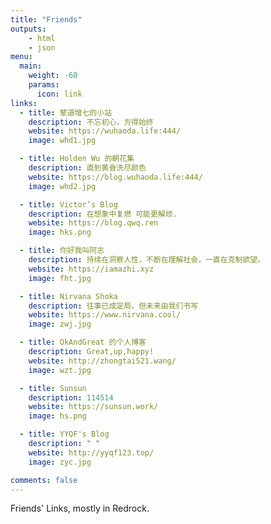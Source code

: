 ```yaml
---
title: "Friends"
outputs:
    - html
    - json
menu:
  main:
    weight: -60
    params: 
      icon: link
links:
  - title: 辇道增七的小站
    description: 不忘初心，方得始终
    website: https://wuhaoda.life:444/
    image: whd1.jpg

  - title: Holden Wu 的朝花集
    description: 直到黄昏洗尽颜色
    website: https://blog.wuhaoda.life:444/
    image: whd2.jpg

  - title: Victor’s Blog
    description: 在想象中复燃 可能更解烦.
    website: https://blog.qwq.ren
    image: hks.png

  - title: 你好我叫阿志
    description: 持续在洞察人性，不断在理解社会，一直在克制欲望。
    website: https://iamazhi.xyz
    image: fht.jpg

  - title: Nirvana Shoka
    description: 往事已成定局，但未来由我们书写
    website: https://www.nirvana.cool/
    image: zwj.jpg

  - title: OkAndGreat 的个人博客
    description: Great,up,happy! 
    website: http://zhongtai521.wang/
    image: wzt.jpg

  - title: Sunsun
    description: 114514
    website: https://sunsun.work/
    image: hs.png

  - title: YYQF's Blog
    description: " "
    website: http://yyqf123.top/
    image: zyc.jpg

comments: false
---
```


Friends' Links, mostly in Redrock.